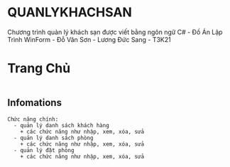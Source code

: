 # QUANLYKHACHSAN
Chương trình quản lý khách sạn được viết bằng ngôn ngữ C# - Đồ Án Lập Trình WinForm - Đỗ Văn Sơn - Lương Đức Sang - T3K21
# Trang Chủ
```
```
## Infomations
```
Chức năng chính: 
  - quản lý danh sách khách hàng
    + các chức năng như nhập, xem, xóa, sửa
  - quản lý danh sách phòng
    + các chức năng như nhập, xem, xóa, sửa
  - quản lý đặt phòng
    + các chức năng như nhập, xem, xóa, sửa
```
